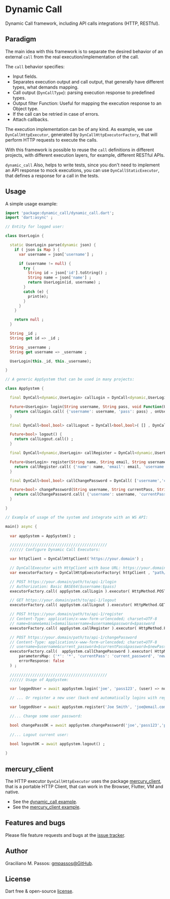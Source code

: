 # Dynamic Call

Dynamic Call framework, including API calls integrations (HTTP, RESTful).

## Paradigm

The main idea with this framework is to separate the desired behavior of an external `call`
from the real execution/implementation of the call.

The `call` behavior specifies:

- Input fields.
- Separates execution output and call output, that generally have different types,
  what demands mapping.
- Call output (`DynCallType`): parsing execution response to predefined types.
- Output filter Function: Useful for mapping the execution response to an Object type.
- If the call can be retried in case of errors.
- Attach callbacks.

The execution implementation can be of any kind. As example, we use `DynCallHttpExecutor`,
generated by `DynCallHttpExecutorFactory`, that will perform HTTP requests to execute
the calls. 

With this framework is possible to reuse the `call` definitions in different projects,
with different execution layers, for example, different RESTful APIs.

`dynamic_call` Also, helps to write tests, since you don't need to implement an API response to mock
executions, you can use `DynCallStaticExecutor`, that defines a response for a call in the tests.

## Usage

A simple usage example:

```dart
import 'package:dynamic_call/dynamic_call.dart';
import 'dart:async' ;

// Entity for logged user:

class UserLogin {

  static UserLogin parse(dynamic json) {
    if ( json is Map ) {
      var username = json['username'] ;

      if (username != null) {
        try {
          String id = json['id'].toString() ;
          String name = json['name'] ;
          return UserLogin(id, username) ;
        }
        catch (e) {
          print(e);
        }
      }
    }

    return null ;
  }

  String _id ;
  String get id => _id ;

  String _username ;
  String get username => _username ;

  UserLogin(this._id, this._username);

}

// A generic AppSystem that can be used in many projects:

class AppSystem {

  final DynCall<dynamic,UserLogin> callLogin = DynCall<dynamic,UserLogin>( ['username','pass'] , DynCallType.JSON , (dynamic userJson) => UserLogin.parse(userJson) , true ) ;

  Future<UserLogin> login(String username, String pass, void Function(UserLogin user) onUserLogin) {
    return callLogin.call( {'username': username, 'pass': pass} , onUserLogin)  ;
  }

  final DynCall<bool,bool> callLogout = DynCall<bool,bool>( [] , DynCallType.BOOL , null, true ) ;

  Future<bool> logout() {
    return callLogout.call() ;
  }

  final DynCall<dynamic,UserLogin> callRegister = DynCall<dynamic,UserLogin>( ['name', 'email', 'username', 'password'] , DynCallType.JSON , (dynamic userJson) => UserLogin.parse(userJson) ) ;

  Future<UserLogin> register(String name, String email, String username, String pass, void Function(UserLogin user) onRegisteredUser) {
    return callRegister.call( {'name': name, 'email': email, 'username': username, 'password': pass} , onRegisteredUser) ;
  }

  final DynCall<bool,bool> callChangePassword = DynCall( ['username','currentPass','newPass'] , DynCallType.BOOL) ;

  Future<bool> changePassword(String username, String currentPass, String newPass) {
    return callChangePassword.call( {'username': username, 'currentPass': currentPass, 'newPass': newPass} )  ;
  }

}

// Example of usage of the system and integrate with an WS API:

main() async {
  
  var appSystem = AppSystem() ;

  ///////////////////////////////////////////
  ////// Configure Dynamic Call Executors:

  var httpClient = DynCallHttpClient('https://your.domain') ;

  // DynCallExecutor with HttpClient with base URL: https://your.domain/path/to/api-1
  var executorFactory = DynCallHttpExecutorFactory( httpClient , "path/to/api-1" ) ;

  // POST https://your.domain/path/to/api-1/login
  // Authorization: Basic BASE64($username:$pass)
  executorFactory.call( appSystem.callLogin ).executor( HttpMethod.POST, path: "login", authorizationFields: ['username', 'pass'] ) ;

  // GET https://your.domain/path/to/api-1/logout
  executorFactory.call( appSystem.callLogout ).executor( HttpMethod.GET, path: "logout" ) ;

  // POST https://your.domain/path/to/api-1/register
  // Content-Type: application/x-www-form-urlencoded; charset=UTF-8
  // name=$name&email=$email&username=$username&password=$password
  executorFactory.call( appSystem.callRegister ).executor( HttpMethod.POST, path: "register", parametersMap: {'*': '*'} ) ;

  // POST https://your.domain/path/to/api-1/changePassword
  // Content-Type: application/x-www-form-urlencoded; charset=UTF-8
  // username=$username&current_password=$currentPass&password=$newPass
  executorFactory.call(  appSystem.callChangePassword ).executor( HttpMethod.POST, path: "changePassword",
      parametersMap: {'*': '*', 'currentPass': 'current_password', 'newPass': 'password'},
      errorResponse: false
  ) ;
  
  ///////////////////////////////////////////
  ////// Usage of AppSystem:

  var loggedUser = await appSystem.login('joe', 'pass123', (user) => notifyLogin(user) ) ;

  // ... Or register a new user (back-end automatically logins with register user):

  var loggedUser = await appSystem.register('Joe Smith', 'joe@email.com', 'joe', 'pass123', (user) => notifyLogin(user) ) ;

  //... Change some user password:

  bool changePassOK = await appSystem.changePassword('joe','pass123','pass456') ;
  
  //... Logout current user:
 
  bool logoutOK = await appSystem.logout() ;

}
```

## mercury_client

The HTTP executor `DynCallHttpExecutor` uses the package [mercury_client](https://pub.dev/packages/mercury_client),
that is a portable HTTP Client, that can work in the Browser, Flutter, VM and native.

- See the [dynamic_call example](https://github.com/gmpassos/dynamic_call/blob/master/example/example.dart).
- See the [mercury_client example](https://github.com/gmpassos/mercury_client/blob/master/example/example.dart). 

## Features and bugs

Please file feature requests and bugs at the [issue tracker][tracker].

[tracker]: https://github.com/gmpassos/dynamic_call/issues

## Author

Graciliano M. Passos: [gmpassos@GitHub][github].

[github]: https://github.com/gmpassos

## License

Dart free & open-source [license](https://github.com/dart-lang/stagehand/blob/master/LICENSE).
